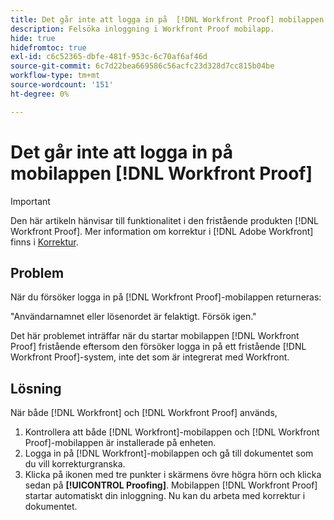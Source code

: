 ```yaml
---
title: Det går inte att logga in på  [!DNL Workfront Proof] mobilappen
description: Felsöka inloggning i Workfront Proof mobilapp.
hide: true
hidefromtoc: true
exl-id: c6c52365-dbfe-481f-953c-6c70af6af46d
source-git-commit: 6c7d22bea669586c56acfc23d328d7cc815b04be
workflow-type: tm+mt
source-wordcount: '151'
ht-degree: 0%

---
```


# Det går inte att logga in på mobilappen [!DNL Workfront Proof]

>[!IMPORTANT]
>
>Den här artikeln hänvisar till funktionalitet i den fristående produkten [!DNL Workfront Proof]. Mer information om korrektur i [!DNL Adobe Workfront] finns i [Korrektur](../../../review-and-approve-work/proofing/proofing.md).

## Problem

När du försöker logga in på [!DNL Workfront Proof]-mobilappen returneras:

&quot;Användarnamnet eller lösenordet är felaktigt. Försök igen.&quot;

Det här problemet inträffar när du startar mobilappen [!DNL Workfront Proof] fristående eftersom den försöker logga in på ett fristående [!DNL Workfront Proof]-system, inte det som är integrerat med Workfront.

## Lösning

När både [!DNL Workfront] och [!DNL Workfront Proof] används,

1. Kontrollera att både [!DNL Workfront]-mobilappen och [!DNL Workfront Proof]-mobilappen är installerade på enheten.
1. Logga in på [!DNL Workfront]-mobilappen och gå till dokumentet som du vill korrekturgranska.
1. Klicka på ikonen med tre punkter i skärmens övre högra hörn och klicka sedan på **[!UICONTROL Proofing]**.
Mobilappen [!DNL Workfront Proof] startar automatiskt din inloggning.
Nu kan du arbeta med korrektur i dokumentet.
